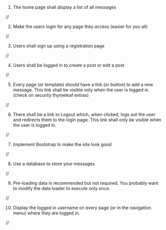 1. The home page shall display a list of all messages

//

2. Make the users login for any page they access (easier for you all)

//
 
3. Users shall sign up using a registration page

//

4. Users shall be logged in to create a post or edit a post

//

5. Every page (or template) should have a link (or button) to add a new message. This link shall be visible only when the user is logged in. (check on security thymeleaf extras)

//

6. There shall be a link to Logout which, when clicked, logs out the user and redirects them to the login page. This link shall only be visible when the user is logged in.

//

7. Implement Bootstrap to make the site look good

//

8. Use a  database to store your messages 

//

9. Pre-loading data is recommended but not required. You probably want to modify the data loader to execute only once.

//

10. Display the logged in username on every page (or in the navigation menu) where they are logged in.

//